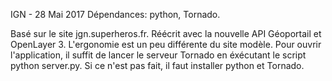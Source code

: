 IGN - 28 Mai 2017
Dépendances: python, Tornado.

Basé sur le site jgn.superheros.fr. Réécrit avec la nouvelle API Géoportail et OpenLayer 3. L'ergonomie est un peu différente du site modèle.
Pour ouvrir l'application, il suffit de lancer le serveur Tornado en éxécutant le script python server.py. Si ce n'est pas fait, il faut installer python et Tornado.
